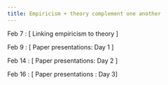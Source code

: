 ```yaml
---
title: Empiricism + theory complement one another
---
```


Feb 7
: [ Linking empiricism to theory ]

Feb 9
: [ Paper presentations: Day 1 ]

Feb 14
: [ Paper presentations: Day 2 ]

Feb 16
: [ Paper presentations : Day 3]
